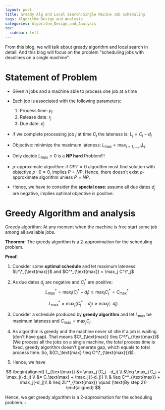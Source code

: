 ```yaml
---
layout: post
title: Gready Alg and Local Search:Single Macine Job Scheduling
tags: Algorithm_Design_and_Analysis
categories: Algorithm_Design_and_Analysis
toc:
  sidebar: left
---
```


From this blog, we will talk about gready algorithm and local search in detail. And this blog will focus on the problem "scheduling jobs with deadlines on a single machine".

<!--more-->

# Statement of Problem

- Given $n$ jobs and a machine able to process one job at a time
- Each job is associated with the following parameters:
  1. Process time: $p_j$
  2. Release date: $r_j$
  3. Due date: $d_j$
- If we complete processing job $j$ at time $C_j$ the lateness is: $L_j = C_j - d_j$
- Objective: minimize the maximum lateness: $L_{\text{max}} = \max_{j=1,\ldots,n} L_j$.
- Only decide ${L_{max} \leq 0}$ is a **NP hard** Problem!!!

- $\rho$-approximate algorithm: if $OPT = 0$ algorithm must find solution with objective $\rho \cdot 0 = 0$, implies $P=NP$. Hence, there doesn't exist $\rho$-approximate algorithm unless $P=NP$.

- Hence, we have to consider the **special case**: assume all due dates $d_j$ are negative, implies optimal objective is positive.

# Greedy Algorithm and analysis

Greedy algorithm: At any moment when the machine is free start some job among all available jobs.



**Theorem:** The greedy algorithm is a 2-approximation for the scheduling problem.

**Proof.** 

1. Consider some **optimal schedule** and let maximum lateness: $L^\*_{\text{max}}$ and $C^*_{\text{max}} = \max_j C^\*_j$

2. As due dates $d_j$ are negative and $C^*_j$ are positive:
$$
L^*_{\text{max}} = \max_j(C^*_j - d_j) \geq \max_j C^*_j = C^*_{\text{max}}
$$

$$
L^*_{\text{max}} = \max_j(C^*_j - d_j) \geq \max_j(-d_j)
$$

3. Consider a schedule produced by **greedy algorithm** and let $L_{\text{max}}$ be maximum lateness and $C_{\text{max}} = \max_j C_j$.

4. As algorithm is greedy and the machine never sit idle if a job is waiting (don't have gap). That means $C\_{\text{max}} \leq C^\*\_{\text{max}}$ (We process all the jobs on a single machine, the total process time is fixed, greedy algorithm doesn't generate gap, which equals to total process time. So, ${C\_\text{max} \leq C^\*_{\text{max}}}$).
5. Hence, we have

$$
\begin{aligned}
L_{\text{max}} &= \max_j (C_j - d_j) \\
&\leq \max_j C_j + \max_j(-d_j) \\
&= C_\text{max} + \max_j{(-d_j)} \\
& \leq C^*_{\text{max}} + \max_j(-d_j)\\
& \leq 2L^*_{\text{max}} \quad (\text{By step 2})
\end{aligned}
$$

Hence, we get greedy algorithm is a 2-approximation for the scheduling problem. $\square$

